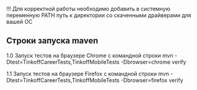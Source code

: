 !!! Для корректной работы необходимо добавить в системную переменную PATH путь к директории со скаченными драйверами для вашей ОС

## Cтроки запуска maven
1.0 Запуск тестов на браузере Chrome с командной строки mvn -Dtest=TinkoffCareerTests,TinkoffMobileTests -Dbrowser=chrome verify

1.1 Запуск тестов на браузере Firefox с командной строки mvn -Dtest=TinkoffCareerTests,TinkoffMobileTests -Dbrowser=firefox verify
